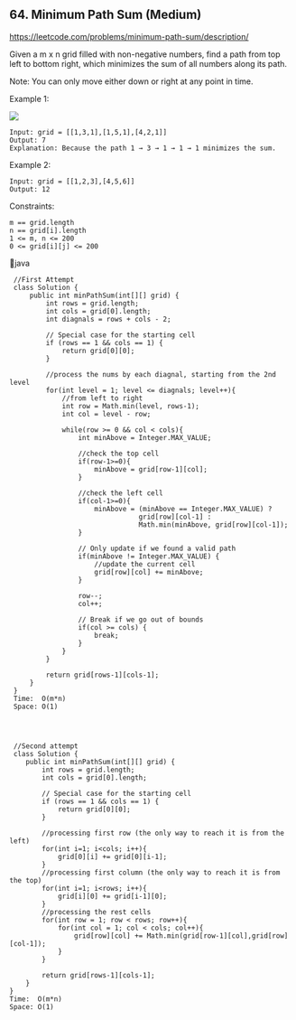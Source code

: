 ## 64. Minimum Path Sum (Medium)
https://leetcode.com/problems/minimum-path-sum/description/

Given a m x n grid filled with non-negative numbers, find a path from top left to bottom right, which minimizes the sum of all numbers along its path.

Note: You can only move either down or right at any point in time.

 

Example 1:

![](https://assets.leetcode.com/uploads/2020/11/05/minpath.jpg)

    Input: grid = [[1,3,1],[1,5,1],[4,2,1]]
    Output: 7
    Explanation: Because the path 1 → 3 → 1 → 1 → 1 minimizes the sum.
Example 2:

    Input: grid = [[1,2,3],[4,5,6]]
    Output: 12
 

Constraints:

    m == grid.length
    n == grid[i].length
    1 <= m, n <= 200
    0 <= grid[i][j] <= 200

  🤞java

     //First Attempt
     class Solution {
         public int minPathSum(int[][] grid) {
             int rows = grid.length;
             int cols = grid[0].length;
             int diagnals = rows + cols - 2;
             
             // Special case for the starting cell
             if (rows == 1 && cols == 1) {
                 return grid[0][0];
             }
             
             //process the nums by each diagnal, starting from the 2nd level
             for(int level = 1; level <= diagnals; level++){
                 //from left to right
                 int row = Math.min(level, rows-1);
                 int col = level - row;
                 
                 while(row >= 0 && col < cols){
                     int minAbove = Integer.MAX_VALUE;
                     
                     //check the top cell
                     if(row-1>=0){
                         minAbove = grid[row-1][col];
                     }
                     
                     //check the left cell
                     if(col-1>=0){
                         minAbove = (minAbove == Integer.MAX_VALUE) ? 
                                    grid[row][col-1] : 
                                    Math.min(minAbove, grid[row][col-1]);
                     }
                     
                     // Only update if we found a valid path
                     if(minAbove != Integer.MAX_VALUE) {
                         //update the current cell
                         grid[row][col] += minAbove;
                     }
                     
                     row--;
                     col++;
                     
                     // Break if we go out of bounds
                     if(col >= cols) {
                         break;
                     }
                 }
             }
             
             return grid[rows-1][cols-1];
         }
     }
     Time:  O(m*n)
     Space: O(1)




     //Second attempt
     class Solution {
        public int minPathSum(int[][] grid) {
            int rows = grid.length;
            int cols = grid[0].length;
        
            // Special case for the starting cell
            if (rows == 1 && cols == 1) {
                return grid[0][0];
            }
            
            //processing first row (the only way to reach it is from the left)
            for(int i=1; i<cols; i++){
                grid[0][i] += grid[0][i-1];
            }
            //processing first column (the only way to reach it is from the top)
            for(int i=1; i<rows; i++){
                grid[i][0] += grid[i-1][0];
            }
            //processing the rest cells
            for(int row = 1; row < rows; row++){
                for(int col = 1; col < cols; col++){
                    grid[row][col] += Math.min(grid[row-1][col],grid[row][col-1]);
                }
            }
            
            return grid[rows-1][cols-1];
        }
    }
    Time:  O(m*n)
    Space: O(1)
